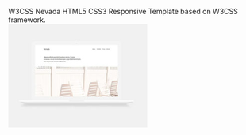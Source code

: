 W3CSS Nevada HTML5 CSS3 Responsive Template based on  W3CSS framework.  
![screenshot](img/freebiebug-nevada-screenshot.jpg)